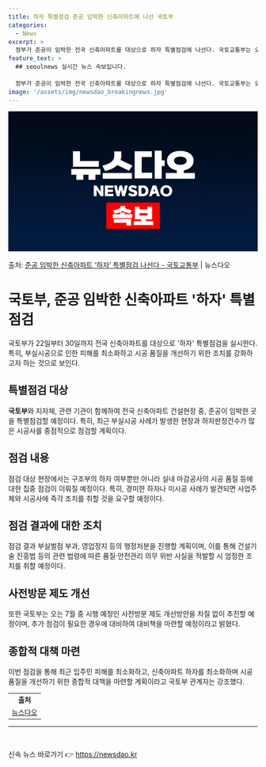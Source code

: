 ```yaml
---
title: 하자 특별점검 준공 임박한 신축아파트에 나선 국토부
categories:
  - News
excerpt: >
  정부가 준공이 임박한 전국 신축아파트를 대상으로 하자 특별점검에 나선다. 국토교통부는 오는 22일부터 30일…
feature_text: >
  ## seoulnews 실시간 뉴스 속보입니다.

  정부가 준공이 임박한 전국 신축아파트를 대상으로 하자 특별점검에 나선다. 국토교통부는 오는 22일부터 30일…
image: '/assets/img/newsdao_breakingnews.jpg'
---
```


![뉴스다오 속보](/assets/img/newsdao_breakingnews.jpg)

<p>출처: <a href="https://newsdao.kr/3860" rel="dofollow">준공 임박한 신축아파트 ‘하자’ 특별점검 나선다 - 국토교통부</a> | 뉴스다오</p>

<h1>국토부, 준공 임박한 신축아파트 '하자' 특별점검</h1>
<p data-ke-size="size16">국토부가 22일부터 30일까지 전국 신축아파트를 대상으로 '하자' 특별점검을 실시한다. 특히, 부실시공으로 인한 피해를 최소화하고 시공 품질을 개선하기 위한 조치를 강화하고자 하는 것으로 보인다.</p>

<h2 data-ke-size="size26">특별점검 대상</h2>
<p data-ke-size="size16"><b>국토부</b>와 지자체, 관련 기관이 함께하여 전국 신축아파트 건설현장 중, 준공이 임박한 곳을 특별점검할 예정이다. 특히, 최근 부실시공 사례가 발생한 현장과 하자판정건수가 많은 시공사를 중점적으로 점검할 계획이다.</p>

<h2 data-ke-size="size26">점검 내용</h2>
<p data-ke-size="size16">점검 대상 현장에서는 구조부의 하자 여부뿐만 아니라 실내 마감공사의 시공 품질 등에 대한 집중 점검이 이뤄질 예정이다. 특히, 경미한 하자나 미시공 사례가 발견되면 사업주체와 시공사에 즉각 조치를 취할 것을 요구할 예정이다.</p>

<h2 data-ke-size="size26">점검 결과에 대한 조치</h2>
<p data-ke-size="size16">점검 결과 부실벌점 부과, 영업정지 등의 행정처분을 진행할 계획이며, 이를 통해 건설기술 진흥법 등의 관련 법령에 따른 품질·안전관리 의무 위반 사실을 적발할 시 엄정한 조치를 취할 예정이다.</p>

<h2 data-ke-size="size26">사전방문 제도 개선</h2>
<p data-ke-size="size16">또한 국토부는 오는 7월 중 시행 예정인 사전방문 제도 개선방안을 차질 없이 추진할 예정이며, 추가 점검이 필요한 경우에 대비하여 대비책을 마련할 예정이라고 밝혔다.</p>

<h2 data-ke-size="size26">종합적 대책 마련</h2>
<p data-ke-size="size16">이번 점검을 통해 최근 입주민 피해를 최소화하고, 신축아파트 하자를 최소화하며 시공 품질을 개선하기 위한 종합적 대책을 마련할 계획이라고 국토부 관계자는 강조했다.</p>

<table>
	<tr>
		<td style="text-align: center; height: 17px;"><b>출처</b></td>
	</tr>
	<tr>
		<td style="text-align: center; height: 17px;"><a href="https://newsdao.kr/3860">뉴스다오</a></td>
	</tr>
</table>
<hr>
<p data-ke-size="size16">&nbsp;</p> 

신속 뉴스 바로가기 👉 <a href="https://newsdao.kr" rel="dofollow">https://newsdao.kr</a>


